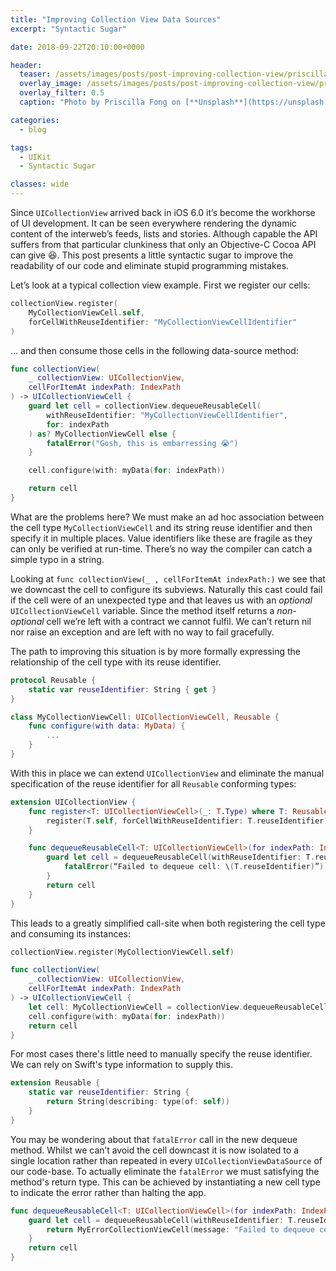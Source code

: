 ```yaml
---
title: "Improving Collection View Data Sources"
excerpt: "Syntactic Sugar"

date: 2018-09-22T20:10:00+0000

header:
  teaser: /assets/images/posts/post-improving-collection-view/priscilla-fong-83012-unsplash.jpg
  overlay_image: /assets/images/posts/post-improving-collection-view/priscilla-fong-83012-unsplash.jpg
  overlay_filter: 0.5
  caption: "Photo by Priscilla Fong on [**Unsplash**](https://unsplash.com)"

categories:
  - blog

tags:
  - UIKit
  - Syntactic Sugar

classes: wide
---
```

Since `UICollectionView` arrived back in iOS 6.0 it’s become the workhorse of UI development. It can be seen everywhere rendering the dynamic content of the interweb’s feeds, lists and stories. Although capable the API suffers from that particular clunkiness that only an Objective-C Cocoa API can give 😆. This post presents a little syntactic sugar to improve the readability of our code and eliminate stupid programming mistakes.

Let’s look at a typical collection view example. First we register our cells:
```swift
collectionView.register(
    MyCollectionViewCell.self, 
    forCellWithReuseIdentifier: "MyCollectionViewCellIdentifier"
)
```

... and then consume those cells in the following data-source method:
```swift
func collectionView(
    _ collectionView: UICollectionView, 
    cellForItemAt indexPath: IndexPath
) -> UICollectionViewCell {
    guard let cell = collectionView.dequeueReusableCell(
        withReuseIdentifier: "MyCollectionViewCellIdentifier", 
        for: indexPath
    ) as? MyCollectionViewCell else {
        fatalError("Gosh, this is embarressing 😭")
    }

    cell.configure(with: myData(for: indexPath))

    return cell
}
```

What are the problems here? We must make an ad hoc association between the cell type `MyCollectionViewCell` and its string reuse identifier and then specify it in multiple places. Value identifiers like these are fragile as they can only be verified at run-time. There’s no way the compiler can catch a simple typo in a string.

Looking at `func collectionView(_ , cellForItemAt indexPath:)` we see that we downcast the cell to configure its subviews. Naturally this cast could fail if the cell were of an unexpected type and that leaves us with an *optional* `UICollectionViewCell` variable. Since the method itself returns a *non-optional* cell we’re left with a contract we cannot fulfil. We can’t return nil nor raise an exception and are left with no way to fail gracefully.

The path to improving this situation is by more formally expressing the relationship of the cell type with its reuse identifier.

```swift
protocol Reusable {
    static var reuseIdentifier: String { get }
}
```

```swift
class MyCollectionViewCell: UICollectionViewCell, Reusable {
    func configure(with data: MyData) {
        ...
    }
}
```
With this in place we can extend `UICollectionView` and eliminate the manual specification of the reuse identifier for all `Reusable` conforming types:

```swift
extension UICollectionView {
    func register<T: UICollectionViewCell>(_: T.Type) where T: Reusable {
        register(T.self, forCellWithReuseIdentifier: T.reuseIdentifier)
    }

    func dequeueReusableCell<T: UICollectionViewCell>(for indexPath: IndexPath) -> T where T: Reusable {
        guard let cell = dequeueReusableCell(withReuseIdentifier: T.reuseIdentifier, for: indexPath) as? T else {
            fatalError(“Failed to dequeue cell: \(T.reuseIdentifier)”)
        }
        return cell
    }
}
```

This leads to a greatly simplified call-site when both registering the cell type and consuming its instances:
```swift
collectionView.register(MyCollectionViewCell.self)
```
```swift
func collectionView(
    _ collectionView: UICollectionView, 
    cellForItemAt indexPath: IndexPath
) -> UICollectionViewCell {
    let cell: MyCollectionViewCell = collectionView.dequeueReusableCell(for: indexPath)
    cell.configure(with: myData(for: indexPath))
    return cell
}
```

For most cases there's little need to manually specify the reuse identifier. We can rely on Swift's type information to supply this.
```swift
extension Reusable {
    static var reuseIdentifier: String {
        return String(describing: type(of: self))
    }
}
```

You may be wondering about that `fatalError` call in the new dequeue method. Whilst we can’t avoid the cell downcast it is now isolated to a single location rather than repeated in every `UICollectionViewDataSource` of our code-base. To actually eliminate the `fatalError` we must satisfying the method's return type. This can be achieved by instantiating a new cell type to indicate the error rather than halting the app. 

```swift
func dequeueReusableCell<T: UICollectionViewCell>(for indexPath: IndexPath) -> T where T: Reusable {
    guard let cell = dequeueReusableCell(withReuseIdentifier: T.reuseIdentifier, for: indexPath) as? T else {
        return MyErrorCollectionViewCell(message: "Failed to dequeue cell: \(T.reuseIdentifier)"))
    }
    return cell
}
```